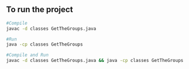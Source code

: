 
## To run the project
```bash
#Compile
javac -d classes GetTheGroups.java

#Run
java -cp classes GetTheGroups

#Compile and Run
javac -d classes GetTheGroups.java && java -cp classes GetTheGroups
```
